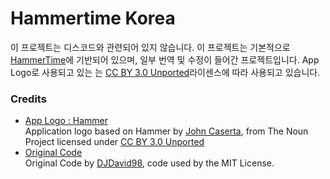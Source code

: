 # Hammertime Korea
이 프로젝트는 디스코드와 관련되어 있지 않습니다.
이 프로젝트는 기본적으로 [HammerTime](https://github.com/DJDavid98/HammerTime)에 기반되어 있으며, 일부 번역 및 수정이 들어간 프로젝트입니다.
App Logo로 사용되고 있는 는 [CC BY 3.0 Unported](https://creativecommons.org/licenses/by/3.0/deed.en)라이센스에 따라 사용되고 있습니다.

### Credits
- [App Logo : Hammer](https://meta.m.wikimedia.org/wiki/File:Hammer_-_Noun_project_1306.svg)    
Application logo based on Hammer by [John Caserta](https://meta.m.wikimedia.org/wiki/File:Hammer_-_Noun_project_1306.svg), from The Noun Project licensed under [CC BY 3.0 Unported](https://creativecommons.org/licenses/by/3.0/deed.en)
- [Original Code](https://github.com/DJDavid98/HammerTime)    
Original Code by [DJDavid98](https://github.com/DJDavid98), code used by the MIT License.
